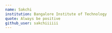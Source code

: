 ```yaml
---
name: Sakchi
institution: Bangalore Institute of Technology
quote: Always be positive
github_user: sakchiiiiii
---
```

